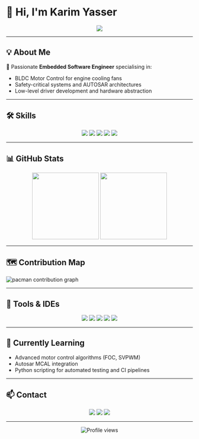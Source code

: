 # 👋 Hi, I'm Karim Yasser

<p align="center">
  <img src="https://readme-typing-svg.herokuapp.com/?lines=Embedded+Software+Engineer;BLDC+Motor+Control+Developer;C%2FC%2B%2B+Python+Linux+Git;Always+learning+new+technologies&center=true&width=800&height=45">
</p>

---

## 💡 **About Me**

🔧 Passionate **Embedded Software Engineer** specialising in:

- BLDC Motor Control for engine cooling fans
- Safety-critical systems and AUTOSAR architectures
- Low-level driver development and hardware abstraction

---

## 🛠️ **Skills**

<p align="center">
  <img src="https://img.shields.io/badge/C-00599C?style=for-the-badge&logo=c&logoColor=white" />
  <img src="https://img.shields.io/badge/C++-00599C?style=for-the-badge&logo=c%2B%2B&logoColor=white" />
  <img src="https://img.shields.io/badge/Python-3776AB?style=for-the-badge&logo=python&logoColor=white" />
  <img src="https://img.shields.io/badge/Linux-FCC624?style=for-the-badge&logo=linux&logoColor=black" />
  <img src="https://img.shields.io/badge/Git-F05032?style=for-the-badge&logo=git&logoColor=white" />
</p>

---

## 📊 **GitHub Stats**

<p align="center">
  <img src="https://github-readme-stats.vercel.app/api?username=KarimYasser275&show_icons=true&theme=tokyonight&count_private=true" height="180" />
  <img src="https://github-readme-stats.vercel.app/api/top-langs/?username=KarimYasser275&layout=compact&theme=tokyonight&count_private=true" height="180" />
</p>

---

## 🗺️ **Contribution Map**

<picture>
  <source media="(prefers-color-scheme: dark)" srcset="https://raw.githubusercontent.com/maurodesouza/maurodesouza/output/pacman-contribution-graph-dark.svg">
  <source media="(prefers-color-scheme: light)" srcset="https://raw.githubusercontent.com/maurodesouza/maurodesouza/output/pacman-contribution-graph.svg">
  <img alt="pacman contribution graph" src="https://raw.githubusercontent.com/maurodesouza/maurodesouza/output/pacman-contribution-graph.svg">
</picture>

---

## 🚀 **Tools & IDEs**

<p align="center">
  <img src="https://img.shields.io/badge/MPLABX-0A192F?style=for-the-badge&logo=microchip&logoColor=red" />
  <img src="https://img.shields.io/badge/XC16-0A192F?style=for-the-badge&logo=microchip&logoColor=red" />
  <img src="https://img.shields.io/badge/VSCode-007ACC?style=for-the-badge&logo=visual-studio-code&logoColor=white" />
  <img src="https://img.shields.io/badge/Clang-262D3A?style=for-the-badge&logo=clang&logoColor=orange" />
  <img src="https://img.shields.io/badge/GCC-262D3A?style=for-the-badge&logo=gnu&logoColor=white" />
</p>

---

## 🌱 **Currently Learning**

- Advanced motor control algorithms (FOC, SVPWM)
- Autosar MCAL integration
- Python scripting for automated testing and CI pipelines

---

## 📫 **Contact**

<p align="center">
  <a href="mailto:karimyasser275@gmail.com"><img src="https://img.shields.io/badge/Email-D14836?style=for-the-badge&logo=gmail&logoColor=white" /></a>
  <a href="https://www.linkedin.com/in/karim-yasser-053a84170/"><img src="https://img.shields.io/badge/LinkedIn-0077B5?style=for-the-badge&logo=linkedin&logoColor=white" /></a>
  <a href="https://github.com/KarimYasser275"><img src="https://img.shields.io/badge/GitHub-181717?style=for-the-badge&logo=github&logoColor=white" /></a>
</p>

---

<p align="center">
  <img src="https://komarev.com/ghpvc/?username=KarimYasser275&style=flat-square&color=blue" alt="Profile views"/>
</p>
